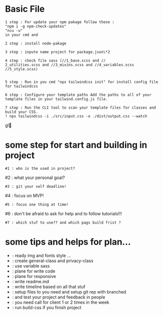 # Basic File

```
1 step : For update your npm pakage follow these :
"npm i -g npm-check-updates"
"ncu -u"
in your cmd and

2 step : install node-pakage

3 step : inpute name project for package.json\*2

4 step : check file sass (//1_base.scss and //
2_utilities.scss and //3_mixins.scss and //4_variables.scss //5_style.scss)


5 step : Run in you cmd "npx tailwindcss init" for install config file for tailwindcss

6 step : Configure your template paths Add the paths to all of your template files in your tailwind.config.js file.

7 step : Run the CLI tool to scan your template files for classes and build your CSS.
! npx tailwindcss -i ./src/input.css -o ./dist/output.css --watch
```

gl💪

# some step for start and building in project

```
#1 : who is the used in project?
```

#2 : what your personal goal?

```
#3 : git your self deadline!
```

#4 : focus on MVP!

```
#5 : focus one thing at time!
```

#6 : don't be afraid to ask for help and to follow tutorials!!!

```
#7 : which stuf to use?? and which pags build frist ?
```

# some tips and helps for plan...

- : ready img and fonts style ...
- : create general-class and privacy-class
- : use variable sass
- : plane for write code
- : plane for responsive
- : write readme.md
- : write timeline based on all that stuf
- : setup files to you need and setup git rep with branched
- : and test your project and feedback in people
- : you need call for client 1 or 2 times in the week
- : run build-css if you finish project
